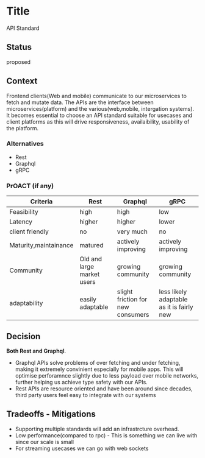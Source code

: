 # Title
API Standard

## Status
proposed 

## Context
Frontend clients(Web and mobile) communicate to our microservices to fetch and mutate data. The APIs are the interface between microservices(platform) and the various(web,mobile, intergation systems). It becomes essential to choose an API standard suitable for usecases and client platforms as this will drive responsiveness, availaibility, usability of the platform. 

### Alternatives
* Rest 
* Graphql
* gRPC 

### PrOACT (if any)

| Criteria      | Rest | Graphql | gRPC | 
| ----------- | ----------- | ----------- | ----------- 
| Feasibility       |  high       |high | low
| Latency  | higher | higher | lower| 
| client friendly | no        | very much | no| 
| Maturity,maintainance | matured        |actively improving  | actively improving| 
|Community| Old and large market users  | growing community | growing community
|adaptability| easily adaptable | slight friction for new consumers | less likely adaptable as it is fairly new
## Decision
**Both Rest and Graphql**.
* Graphql APIs solve problems of over fetching and under fetching, making it extremely convinient especially for mobile apps. This will optimise perforamnce slightly due to less payload over mobile networks, further helping us achieve type safety with our APIs. 
* Rest APIs are resource oriented and have been around since decades, third party users feel easy to integrate with our systems

## Tradeoffs - Mitigations
* Supporting multiple standards will add an infrastrcture overhead.
* Low performance(compared to rpc) - This is something we can live with since our scale is small
* For streaming usecases we can go with web sockets